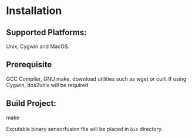 # Installation

## Supported Platforms:

Unix, Cygwin and MacOS.

## Prerequisite

GCC Compiler, GNU make, download utilities such as wget or curl.
If using Cygwin, dos2unix will be required


## Build Project:


make


Excutable binary sensorfusion file will be placed in `bin` directory.